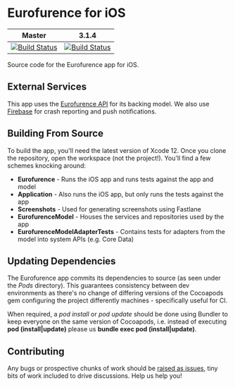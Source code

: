 # Eurofurence for iOS

Master | 3.1.4
------ | ------
[![Build Status](https://app.bitrise.io/app/5b6b557ef37c13bc/status.svg?token=0LTkUzpKBZi3QWMWVyXTPA&branch=master)](https://app.bitrise.io/app/5b6b557ef37c13bc) | [![Build Status](https://app.bitrise.io/app/5b6b557ef37c13bc/status.svg?token=0LTkUzpKBZi3QWMWVyXTPA&branch=release/3.1.4)](https://app.bitrise.io/app/5b6b557ef37c13bc)

Source code for the Eurofurence app for iOS.

## External Services

This app uses the [Eurofurence API](https://app.eurofurence.org/swagger/v2/ui/) for its backing model. We also use [Firebase](https://firebase.google.com) for crash reporting and push notifications.

## Building From Source

To build the app, you'll need the latest version of Xcode 12. Once you clone the repository, open the workspace (not the project!). You'll find a few schemes knocking around:

- **Eurofurence** - Runs the iOS app and runs tests against the app and model
- **Application** - Also runs the iOS app, but only runs the tests against the app
- **Screenshots** - Used for generating screenshots using Fastlane
- **EurofurenceModel** - Houses the services and repositories used by the app
- **EurofurenceModelAdapterTests** - Contains tests for adapters from the model into system APIs (e.g. Core Data)

## Updating Dependencies

The Eurofurence app commits its dependencies to source (as seen under the _Pods_ directory). This guarantees consistency between dev environments as there's no change of differing versions of the Cocoapods gem configuring the project differently machines - specifically useful for CI.

When required, a *pod install* or *pod update* should be done using Bundler to keep everyone on the same version of Cocoapods, i.e. instead of executing **pod (install|update)** please us **bundle exec pod (install|update)**.

## Contributing

Any bugs or prospective chunks of work should be [raised as issues](https://github.com/eurofurence/ef-app_ios/issues/new), tiny bits of work included to drive discussions. Help us help you!
